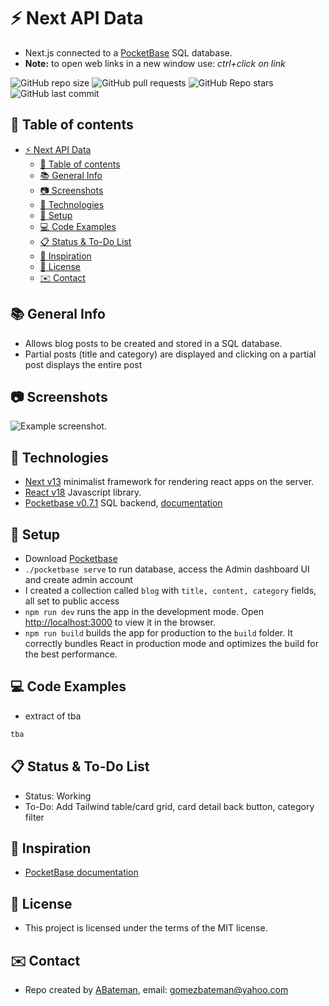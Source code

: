 # :zap: Next API Data

* Next.js connected to a [PocketBase](https://pocketbase.io/) SQL database.
* **Note:** to open web links in a new window use: _ctrl+click on link_

![GitHub repo size](https://img.shields.io/github/repo-size/AndrewJBateman/next-api-data?style=plastic)
![GitHub pull requests](https://img.shields.io/github/issues-pr/AndrewJBateman/next-api-data?style=plastic)
![GitHub Repo stars](https://img.shields.io/github/stars/AndrewJBateman/next-api-data?style=plastic)
![GitHub last commit](https://img.shields.io/github/last-commit/AndrewJBateman/next-api-data?style=plastic)

## :page_facing_up: Table of contents

* [:zap: Next API Data](#zap-next-api-data)
  * [:page_facing_up: Table of contents](#page_facing_up-table-of-contents)
  * [:books: General Info](#books-general-info)
  * [:camera: Screenshots](#camera-screenshots)
  * [:signal_strength: Technologies](#signal_strength-technologies)
  * [:floppy_disk: Setup](#floppy_disk-setup)
  * [:computer: Code Examples](#computer-code-examples)
  * [:clipboard: Status & To-Do List](#clipboard-status--to-do-list)
  * [:clap: Inspiration](#clap-inspiration)
  * [:file_folder: License](#file_folder-license)
  * [:envelope: Contact](#envelope-contact)

## :books: General Info

* Allows blog posts to be created and stored in a SQL database.
* Partial posts (title and category) are displayed and clicking on a partial post displays the entire post

## :camera: Screenshots

![Example screenshot](./img/data.png).

## :signal_strength: Technologies

* [Next v13](https://nextjs.org/) minimalist framework for rendering react apps on the server.
* [React v18](https://reactjs.org/) Javascript library.
* [Pocketbase v0.7.1](https://pocketbase.io/) SQL backend, [documentation](https://www.npmjs.com/package/pocketbase)

## :floppy_disk: Setup

* Download [Pocketbase](https://pocketbase.io/docs/)
* `./pocketbase serve` to run database, access the Admin dashboard UI and create admin account
* I created a collection called `blog` with `title, content, category` fields, all set to public access
* `npm run dev` runs the app in the development mode. Open [http://localhost:3000](http://localhost:3000) to view it in the browser.
* `npm run build` builds the app for production to the `build` folder. It correctly bundles React in production mode and optimizes the build for the best performance.

## :computer: Code Examples

* extract of tba

```typescript
tba
```

## :clipboard: Status & To-Do List

* Status: Working
* To-Do: Add Tailwind table/card grid, card detail back button, category filter

## :clap: Inspiration

* [PocketBase documentation](https://pocketbase.io/docs/)

## :file_folder: License

* This project is licensed under the terms of the MIT license.

## :envelope: Contact

* Repo created by [ABateman](https://github.com/AndrewJBateman), email: gomezbateman@yahoo.com
